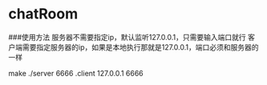 # chatRoom
###使用方法
服务器不需要指定ip，默认监听127.0.0.1，只需要输入端口就行
客户端需要指定服务器的ip，如果是本地执行那就是127.0.0.1，端口必须和服务器的一样

make
./server 6666
.client 127.0.0.1 6666
